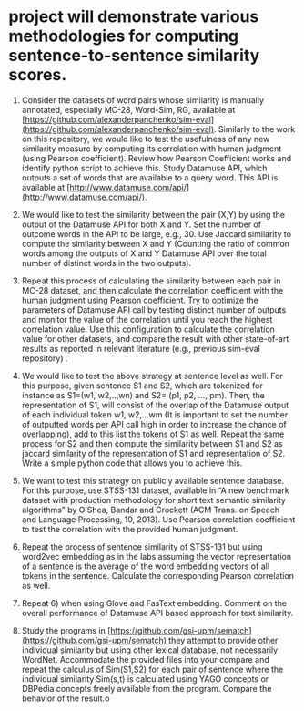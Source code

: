 # project will demonstrate various methodologies for computing sentence-to-sentence similarity scores.

1. Consider the datasets of word pairs whose similarity is manually annotated, especially MC-28, Word-Sim, RG, available at [https://github.com/alexanderpanchenko/sim-eval](https://github.com/alexanderpanchenko/sim-eval). Similarly to the work on this repository, we would like to test the usefulness of any new similarity measure by computing its correlation with human judgment (using Pearson coefficient). Review how Pearson Coefficient works and identify python script to achieve this. Study Datamuse API, which outputs a set of words that are available to a query word. This API is available at [http://www.datamuse.com/api/](http://www.datamuse.com/api/). 

2. We would like to test the similarity between the pair (X,Y) by using the output of the Datamuse API for both X and Y. Set the number of outcome words in the API to be large, e.g., 30. Use Jaccard similarity to compute the similarity between X and Y (Counting the ratio of common words among the outputs of X and Y Datamuse API over the total number of distinct words in the two outputs).

3. Repeat this process of calculating the similarity between each pair in MC-28 dataset, and then calculate the correlation coefficient with the human judgment using Pearson coefficient. Try to optimize the parameters of Datamuse API call by testing distinct number of outputs and monitor the value of the correlation until you reach the highest correlation value. Use this configuration to calculate the correlation value for other datasets, and compare the result with other state-of-art results as reported in relevant literature (e.g., previous sim-eval repository) .

4. We would like to test the above strategy at sentence level as well. For this purpose, given sentence S1 and S2, which are tokenized for instance as S1=(w1, w2,..,wn) and S2= (p1, p2, …, pm). Then, the representation of S1, will consist of the overlap of the Datamuse output of each individual token w1, w2,…wm (It is important to set the number of outputted words per API call high in order to increase the chance of overlapping), add to this list the tokens of S1 as well. Repeat the same process for S2 and then compute the similarity between S1 and S2 as jaccard similarity of the representation of S1 and representation of S2. Write a simple python code that allows you to achieve this.

5. We want to test this strategy on publicly available sentence database. For this purpose, use STSS-131 dataset, available in “A new benchmark dataset with production methodology for short text semantic similarity algorithms” by O’Shea, Bandar and Crockett (ACM Trans. on Speech and Language Processing, 10, 2013). Use Pearson correlation coefficient to test the correlation with the provided human judgment. 

6. Repeat the process of sentence similarity of STSS-131 but using word2vec embedding as in the labs assuming the vector representation of a sentence is the average of the word embedding vectors of all tokens in the sentence. Calculate the corresponding Pearson correlation as well. 

7. Repeat 6) when using Glove and FasText embedding. Comment on the overall performance of Datamuse API based approach for text similarity. 

8. Study the programs in [https://github.com/gsi-upm/sematch](https://github.com/gsi-upm/sematch) they attempt to provide other individual similarity but using other lexical database, not necessarily WordNet. Accommodate the provided files into your compare and repeat the calculus of Sim(S1,S2) for each pair of sentence where the individual similarity Sim(s,t) is calculated using YAGO concepts or DBPedia concepts freely available from the program. Compare the behavior of the result.o
